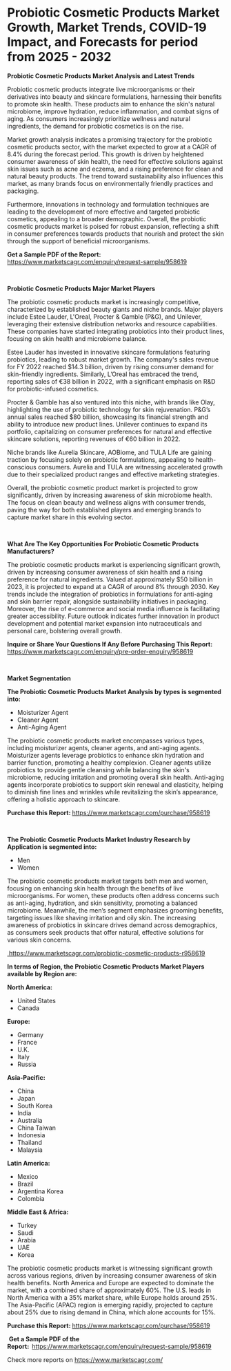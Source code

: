 <p><h1>Probiotic Cosmetic Products Market Growth, Market Trends, COVID-19 Impact, and Forecasts for period from 2025 - 2032</h1></p><p><strong>Probiotic Cosmetic Products Market Analysis and Latest Trends</strong></p>
<p><p>Probiotic cosmetic products integrate live microorganisms or their derivatives into beauty and skincare formulations, harnessing their benefits to promote skin health. These products aim to enhance the skin's natural microbiome, improve hydration, reduce inflammation, and combat signs of aging. As consumers increasingly prioritize wellness and natural ingredients, the demand for probiotic cosmetics is on the rise.</p><p>Market growth analysis indicates a promising trajectory for the probiotic cosmetic products sector, with the market expected to grow at a CAGR of 8.4% during the forecast period. This growth is driven by heightened consumer awareness of skin health, the need for effective solutions against skin issues such as acne and eczema, and a rising preference for clean and natural beauty products. The trend toward sustainability also influences this market, as many brands focus on environmentally friendly practices and packaging.</p><p>Furthermore, innovations in technology and formulation techniques are leading to the development of more effective and targeted probiotic cosmetics, appealing to a broader demographic. Overall, the probiotic cosmetic products market is poised for robust expansion, reflecting a shift in consumer preferences towards products that nourish and protect the skin through the support of beneficial microorganisms.</p></p>
<p><strong>Get a Sample PDF of the Report:&nbsp;</strong> <a href="https://www.marketscagr.com/enquiry/request-sample/958619?utm_campaign=1901&utm_medium=2&utm_source=Github&utm_content=ia&utm_term=06022025&utm_id=probiotic-cosmetic-products">https://www.marketscagr.com/enquiry/request-sample/958619</a></p>
<p>&nbsp;</p>
<p><strong>Probiotic Cosmetic Products Major Market Players</strong></p>
<p><p>The probiotic cosmetic products market is increasingly competitive, characterized by established beauty giants and niche brands. Major players include Estee Lauder, L'Oreal, Procter & Gamble (P&G), and Unilever, leveraging their extensive distribution networks and resource capabilities. These companies have started integrating probiotics into their product lines, focusing on skin health and microbiome balance.</p><p>Estee Lauder has invested in innovative skincare formulations featuring probiotics, leading to robust market growth. The company's sales revenue for FY 2022 reached $14.3 billion, driven by rising consumer demand for skin-friendly ingredients. Similarly, L’Oreal has embraced the trend, reporting sales of €38 billion in 2022, with a significant emphasis on R&D for probiotic-infused cosmetics.</p><p>Procter & Gamble has also ventured into this niche, with brands like Olay, highlighting the use of probiotic technology for skin rejuvenation. P&G’s annual sales reached $80 billion, showcasing its financial strength and ability to introduce new product lines. Unilever continues to expand its portfolio, capitalizing on consumer preferences for natural and effective skincare solutions, reporting revenues of €60 billion in 2022.</p><p>Niche brands like Aurelia Skincare, AOBiome, and TULA Life are gaining traction by focusing solely on probiotic formulations, appealing to health-conscious consumers. Aurelia and TULA are witnessing accelerated growth due to their specialized product ranges and effective marketing strategies.</p><p>Overall, the probiotic cosmetic product market is projected to grow significantly, driven by increasing awareness of skin microbiome health. The focus on clean beauty and wellness aligns with consumer trends, paving the way for both established players and emerging brands to capture market share in this evolving sector.</p></p>
<p>&nbsp;</p>
<p><strong>What Are The Key Opportunities For Probiotic Cosmetic Products Manufacturers?</strong></p>
<p><p>The probiotic cosmetic products market is experiencing significant growth, driven by increasing consumer awareness of skin health and a rising preference for natural ingredients. Valued at approximately $50 billion in 2023, it is projected to expand at a CAGR of around 8% through 2030. Key trends include the integration of probiotics in formulations for anti-aging and skin barrier repair, alongside sustainability initiatives in packaging. Moreover, the rise of e-commerce and social media influence is facilitating greater accessibility. Future outlook indicates further innovation in product development and potential market expansion into nutraceuticals and personal care, bolstering overall growth.</p></p>
<p><strong>Inquire or Share Your Questions If Any Before Purchasing This Report:</strong> <a href="https://www.marketscagr.com/enquiry/pre-order-enquiry/958619?utm_campaign=1901&utm_medium=2&utm_source=Github&utm_content=ia&utm_term=06022025&utm_id=probiotic-cosmetic-products">https://www.marketscagr.com/enquiry/pre-order-enquiry/958619</a></p>
<p>&nbsp;</p>
<p><strong>Market Segmentation</strong></p>
<p><strong>The Probiotic Cosmetic Products Market Analysis by types is segmented into:</strong></p>
<p><ul><li>Moisturizer Agent</li><li>Cleaner Agent</li><li>Anti-Aging Agent</li></ul></p>
<p><p>The probiotic cosmetic products market encompasses various types, including moisturizer agents, cleaner agents, and anti-aging agents. Moisturizer agents leverage probiotics to enhance skin hydration and barrier function, promoting a healthy complexion. Cleaner agents utilize probiotics to provide gentle cleansing while balancing the skin's microbiome, reducing irritation and promoting overall skin health. Anti-aging agents incorporate probiotics to support skin renewal and elasticity, helping to diminish fine lines and wrinkles while revitalizing the skin’s appearance, offering a holistic approach to skincare.</p></p>
<p><strong>Purchase this Report:&nbsp;</strong><a href="https://www.marketscagr.com/purchase/958619?utm_campaign=1901&utm_medium=2&utm_source=Github&utm_content=ia&utm_term=06022025&utm_id=probiotic-cosmetic-products">https://www.marketscagr.com/purchase/958619</a></p>
<p>&nbsp;</p>
<p><strong>The Probiotic Cosmetic Products Market Industry Research by Application is segmented into:</strong></p>
<p><ul><li>Men</li><li>Women</li></ul></p>
<p><p>The probiotic cosmetic products market targets both men and women, focusing on enhancing skin health through the benefits of live microorganisms. For women, these products often address concerns such as anti-aging, hydration, and skin sensitivity, promoting a balanced microbiome. Meanwhile, the men’s segment emphasizes grooming benefits, targeting issues like shaving irritation and oily skin. The increasing awareness of probiotics in skincare drives demand across demographics, as consumers seek products that offer natural, effective solutions for various skin concerns.</p></p>
<p><a href="https://www.marketscagr.com/probiotic-cosmetic-products-r958619?utm_campaign=1901&utm_medium=2&utm_source=Github&utm_content=ia&utm_term=06022025&utm_id=probiotic-cosmetic-products">&nbsp;https://www.marketscagr.com/probiotic-cosmetic-products-r958619</a></p>
<p><strong>In terms of Region, the Probiotic Cosmetic Products Market Players available by Region are:</strong></p>
<p>
    <p> <strong> North America: </strong>
        <ul>
            <li>United States</li>
            <li>Canada</li>
        </ul>
        </p> 
    <p> <strong> Europe: </strong>
        <ul>
            <li>Germany</li>
            <li>France</li>
            <li>U.K.</li>
            <li>Italy</li>
            <li>Russia</li>
        </ul>
        </p> 
    <p> <strong> Asia-Pacific: </strong>
        <ul>
            <li>China</li>
            <li>Japan</li>
            <li>South Korea</li>
            <li>India</li>
            <li>Australia</li>
            <li>China Taiwan</li>
            <li>Indonesia</li>
            <li>Thailand</li>
            <li>Malaysia</li>
        </ul>
        </p> 
    <p> <strong> Latin America: </strong>
        <ul>
            <li>Mexico</li>
            <li>Brazil</li>
            <li>Argentina Korea</li>
            <li>Colombia</li>
        </ul>
        </p> 
    <p> <strong> Middle East & Africa: </strong>
        <ul>
            <li>Turkey</li>
            <li>Saudi</li>
            <li>Arabia</li>
            <li>UAE</li>
            <li>Korea</li>
        </ul>
    </p>
    </p>
<p><p>The probiotic cosmetic products market is witnessing significant growth across various regions, driven by increasing consumer awareness of skin health benefits. North America and Europe are expected to dominate the market, with a combined share of approximately 60%. The U.S. leads in North America with a 35% market share, while Europe holds around 25%. The Asia-Pacific (APAC) region is emerging rapidly, projected to capture about 25% due to rising demand in China, which alone accounts for 15%.</p></p>
<p><strong>Purchase this Report: </strong><a href="https://www.marketscagr.com/purchase/958619?utm_campaign=1901&utm_medium=2&utm_source=Github&utm_content=ia&utm_term=06022025&utm_id=probiotic-cosmetic-products">https://www.marketscagr.com/purchase/958619</a></p>
<p>&nbsp;<strong>Get a Sample PDF of the Report:&nbsp;&nbsp;</strong><a href="https://www.marketscagr.com/enquiry/request-sample/958619?utm_campaign=1901&utm_medium=2&utm_source=Github&utm_content=ia&utm_term=06022025&utm_id=probiotic-cosmetic-products">https://www.marketscagr.com/enquiry/request-sample/958619</a></p>
<p><strong></strong></p>
<p>Check more reports on <a href="https://www.marketscagr.com/?utm_campaign=1901&utm_medium=2&utm_source=Github&utm_content=ia&utm_term=06022025&utm_id=probiotic-cosmetic-products">https://www.marketscagr.com/</a></p>